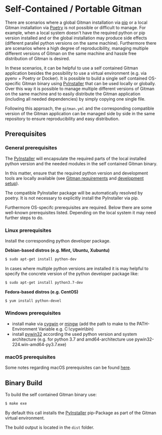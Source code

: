 # Self-Contained / Portable Gitman

There are scenarios where a global Gitman installation via [pip](https://github.com/pypa/pip) or a local Gitman installation via [Poetry](https://github.com/sdispater/poetry) is not possible or difficult to manage.
For example, when a local system doesn't have the required python or pip version installed and or the global installation may produce side effects (different parallel python versions on the same machine).
Furthermore there are scenarios where a high degree of reproducibility, managing multiple different versions of Gitman on the same machine and hassle free distribution of Gitman is desired.

In these scenarios, it can be helpful to use a self contained Gitman application besides the possibility to use a virtual environment (e.g. via pyenv + Poetry or Docker).
It is possible to build a single self contained OS-specific Gitman binary using [PyInstaller](https://www.pyinstaller.org/) that can be used locally or globally.
Over this way it is possible to manage multiple different versions of Gitman on the same machine and to easily distribute the Gitman application (including all needed dependencies) by simply copying one single file.

Following this approach, the `gitman.yml` and the corresponding compatible version of the Gitman application can be managed side by side in the same repository to ensure
reproducibility and easy distribution.

## Prerequisites

### General prerequisites

The [PyInstaller](https://www.pyinstaller.org/) will encapsulate the required parts of the local installed python version and the needed modules in the self contained Gitman binary.

In this matter, ensure that the required python version and development tools are locally available (see [Gitman requirements](../index.md#Setup) and [development setup](../about/contributing.md#Setup)).

The compatible PyInstaller package will be automatically resolved by poetry. It is not necessary to explicitly install the PyInstaller via pip.

Furthermore OS-specifc prerequisites are required.
Below there are some well-known prerequisites listed.
Depending on the local system it may need further steps to do.

### Linux prerequisites

Install the corresponding python developer package.

**Debian-based distros (e.g. Mint, Ubuntu, Xubuntu)**

```sh
$ sudo apt-get install python-dev
```

In cases where multiple python versions are installed it is may
helpful to specify the concrete version of the python developer package like:

```sh
$ sudo apt-get install python3.7-dev
```

**Fedora-based distros (e.g. CentOS)**

```sh
$ yum install python-devel
```

### Windows  prerequisites

- install make via [cygwin](https://www.cygwin.com/) or [mingw](http://www.mingw.org/) (add the path to make to the PATH-Environment Variable e.g. C:\cygwin\bin)
- install [pywin32](https://github.com/mhammond/pywin32) according the used python version and system architecture (e.g. for python 3.7 and amd64-architecture use pywin32-224.win-amd64-py3.7.exe)

### macOS prerequisites

Some notes regarding macOS prerequisites can be found [here](https://pyinstaller.readthedocs.io/en/v3.3.1/installation.html#installing-in-mac-os-x).

## Binary Build

To build the self contained Gitman binary use:

```sh
$ make exe
```

By default this call installs the [PyInstaller](https://www.pyinstaller.org/) pip-Package as part of the Gitman virtual environment.

The build output is located in the `dist` folder.
